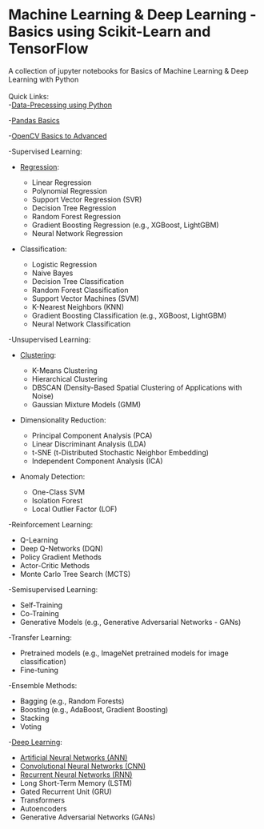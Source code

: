 # Machine Learning & Deep Learning - Basics using Scikit-Learn and TensorFlow
A collection of jupyter notebooks for Basics of Machine Learning & Deep Learning with Python 
<br><br>
Quick Links: <br>
-[Data-Precessing using Python](https://github.com/abhimanyus1997/ML-Basics/blob/6464efa1c9d849e89ffec05230b86a5589b5b786/01-Data%20Preprocessing.ipynb)

-[Pandas Basics](https://github.com/abhimanyus1997/ML-Basics/blob/cb25313af8ac3c78b0177b8094a18d165bef53c5/misc-notebooks/Pandas%20-%20Basics.ipynb)

-[OpenCV Basics to Advanced](https://github.com/abhimanyus1997/ML-Basics/blob/e6601d445628761d0c8bd749f8e82ca80a04a024/misc-notebooks/opencv/01%20Basic%20OpenCV.ipynb)  
  
-Supervised Learning:
  - [Regression](https://github.com/abhimanyus1997/ML-Basics/blob/31ab8dedf6293661e05440dc832e41d9de378bf8/02-Regression.ipynb):
    - Linear Regression 
    - Polynomial Regression
    - Support Vector Regression (SVR)
    - Decision Tree Regression
    - Random Forest Regression
    - Gradient Boosting Regression (e.g., XGBoost, LightGBM)
    - Neural Network Regression

  - Classification:
    - Logistic Regression
    - Naive Bayes
    - Decision Tree Classification
    - Random Forest Classification
    - Support Vector Machines (SVM)
    - K-Nearest Neighbors (KNN)
    - Gradient Boosting Classification (e.g., XGBoost, LightGBM)
    - Neural Network Classification

-Unsupervised Learning:
  - [Clustering](https://github.com/abhimanyus1997/ML-Basics/blob/31ab8dedf6293661e05440dc832e41d9de378bf8/03-Unsupervised-Clustering.ipynb):
    - K-Means Clustering
    - Hierarchical Clustering
    - DBSCAN (Density-Based Spatial Clustering of Applications with Noise)
    - Gaussian Mixture Models (GMM)

  - Dimensionality Reduction:
    - Principal Component Analysis (PCA)
    - Linear Discriminant Analysis (LDA)
    - t-SNE (t-Distributed Stochastic Neighbor Embedding)
    - Independent Component Analysis (ICA)

  - Anomaly Detection:
    - One-Class SVM
    - Isolation Forest
    - Local Outlier Factor (LOF)

-Reinforcement Learning:
  - Q-Learning
  - Deep Q-Networks (DQN)
  - Policy Gradient Methods
  - Actor-Critic Methods
  - Monte Carlo Tree Search (MCTS)

-Semisupervised Learning:
  - Self-Training
  - Co-Training
  - Generative Models (e.g., Generative Adversarial Networks - GANs)

-Transfer Learning:
  - Pretrained models (e.g., ImageNet pretrained models for image classification)
  - Fine-tuning

-Ensemble Methods:
  - Bagging (e.g., Random Forests)
  - Boosting (e.g., AdaBoost, Gradient Boosting)
  - Stacking
  - Voting

-[Deep Learning](https://github.com/abhimanyus1997/ML-Basics/tree/main/deeplearning):
  - [Artificial Neural Networks (ANN)](https://github.com/abhimanyus1997/ML-Basics/blob/796ffce3d99d5712981f8f94134bd74d20586c7f/deeplearning/02-ANN.ipynb)
  - [Convolutional Neural Networks (CNN)](https://github.com/abhimanyus1997/ML-Basics/blob/524c659027a34bd246e1c598a4052b752de73788/deeplearning/03-CNN.ipynb)
  - [Recurrent Neural Networks (RNN)](https://github.com/abhimanyus1997/ML-Basics/blob/524c659027a34bd246e1c598a4052b752de73788/deeplearning/04-RNN.ipynb)
  - Long Short-Term Memory (LSTM)
  - Gated Recurrent Unit (GRU)
  - Transformers
  - Autoencoders
  - Generative Adversarial Networks (GANs)
